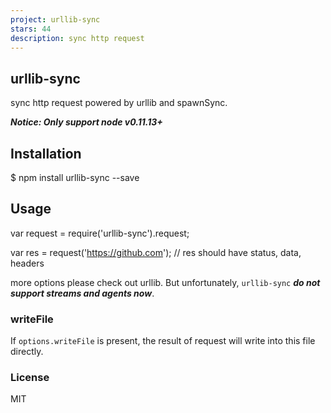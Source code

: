 ```yaml
---
project: urllib-sync
stars: 44
description: sync http request
---
```


urllib-sync
-----------

sync http request powered by urllib and spawnSync.

_**Notice: Only support node v0.11.13+**_

Installation
------------

$ npm install urllib-sync --save

Usage
-----

var request \= require('urllib-sync').request;

var res \= request('https://github.com');
// res should have status, data, headers

more options please check out urllib. But unfortunately, `urllib-sync` _**do not support streams and agents now**_.

### writeFile

If `options.writeFile` is present, the result of request will write into this file directly.

### License

MIT
